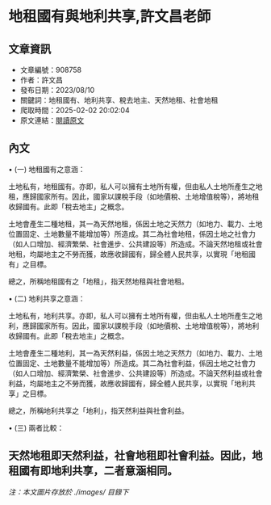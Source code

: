 # 地租國有與地利共享,許文昌老師

## 文章資訊
- 文章編號：908758
- 作者：許文昌
- 發布日期：2023/08/10
- 關鍵詞：地租國有、地利共享、稅去地主、天然地租、社會地租
- 爬取時間：2025-02-02 20:02:04
- 原文連結：[閱讀原文](https://real-estate.get.com.tw/Columns/detail.aspx?no=908758)

## 內文
• (一) 地租國有之意涵：

土地私有，地租國有。亦即，私人可以擁有土地所有權，但由私人土地所產生之地租，應歸國家所有。因此，國家以課稅手段（如地價稅、土地增值稅等），將地租收歸國有。此即「稅去地主」之概念。

土地會產生二種地租，其一為天然地租，係因土地之天然力（如地力、載力、土地位置固定、土地數量不能增加等）所造成。其二為社會地租，係因土地之社會力（如人口增加、經濟繁榮、社會進步、公共建設等）所造成。不論天然地租或社會地租，均屬地主之不勞而獲，故應收歸國有，歸全體人民共享，以實現「地租國有」之目標。

總之，所稱地租國有之「地租」，指天然地租與社會地租。

• (二) 地利共享之意涵：

土地私有，地利共享。亦即，私人可以擁有土地所有權，但由私人土地所產生之地利，應歸國家所有。因此，國家以課稅手段（如地價稅、土地增值稅等），將地利收歸國有。此即「稅去地主」之概念。

土地會產生二種地利，其一為天然利益，係因土地之天然力（如地力、載力、土地位置固定、土地數量不能增加等）所造成。其二為社會利益，係因土地之社會力（如人口增加、經濟繁榮、社會進步、公共建設等）所造成。不論天然利益或社會利益，均屬地主之不勞而獲，故應收歸國有，歸全體人民共享，以實現「地利共享」之目標。

總之，所稱地利共享之「地利」，指天然利益與社會利益。

• (三) 兩者比較：

天然地租即天然利益，社會地租即社會利益。因此，地租國有即地利共享，二者意涵相同。
---
*注：本文圖片存放於 ./images/ 目錄下*
